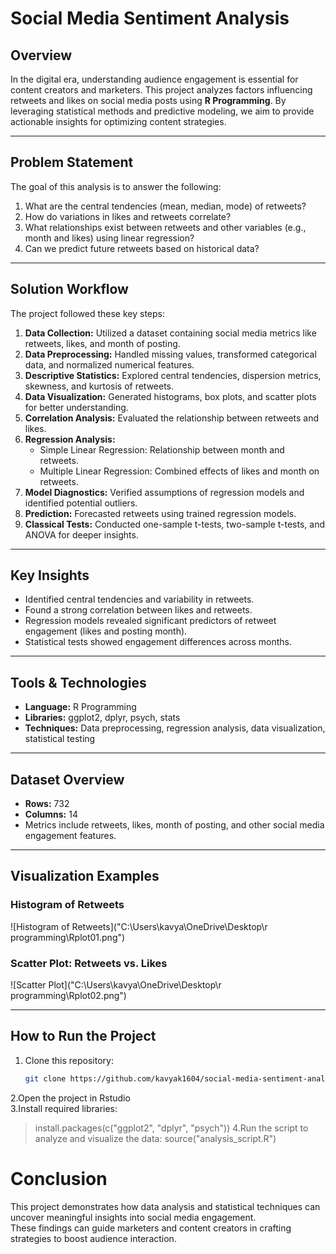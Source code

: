 # Social Media Sentiment Analysis

## Overview
In the digital era, understanding audience engagement is essential for content creators and marketers. This project analyzes factors influencing retweets and likes on social media posts using **R Programming**. By leveraging statistical methods and predictive modeling, we aim to provide actionable insights for optimizing content strategies.

---

## Problem Statement
The goal of this analysis is to answer the following:
1. What are the central tendencies (mean, median, mode) of retweets?
2. How do variations in likes and retweets correlate?
3. What relationships exist between retweets and other variables (e.g., month and likes) using linear regression?
4. Can we predict future retweets based on historical data?

---

## Solution Workflow
The project followed these key steps:
1. **Data Collection:** Utilized a dataset containing social media metrics like retweets, likes, and month of posting.
2. **Data Preprocessing:** Handled missing values, transformed categorical data, and normalized numerical features.
3. **Descriptive Statistics:** Explored central tendencies, dispersion metrics, skewness, and kurtosis of retweets.
4. **Data Visualization:** Generated histograms, box plots, and scatter plots for better understanding.
5. **Correlation Analysis:** Evaluated the relationship between retweets and likes.
6. **Regression Analysis:**
   - Simple Linear Regression: Relationship between month and retweets.
   - Multiple Linear Regression: Combined effects of likes and month on retweets.
7. **Model Diagnostics:** Verified assumptions of regression models and identified potential outliers.
8. **Prediction:** Forecasted retweets using trained regression models.
9. **Classical Tests:** Conducted one-sample t-tests, two-sample t-tests, and ANOVA for deeper insights.

---

## Key Insights
- Identified central tendencies and variability in retweets.
- Found a strong correlation between likes and retweets.
- Regression models revealed significant predictors of retweet engagement (likes and posting month).
- Statistical tests showed engagement differences across months.

---

## Tools & Technologies
- **Language:** R Programming
- **Libraries:** ggplot2, dplyr, psych, stats
- **Techniques:** Data preprocessing, regression analysis, data visualization, statistical testing

---

## Dataset Overview
- **Rows:** 732
- **Columns:** 14
- Metrics include retweets, likes, month of posting, and other social media engagement features.

---

## Visualization Examples
### Histogram of Retweets
![Histogram of Retweets]("C:\Users\kavya\OneDrive\Desktop\r programming\Rplot01.png")

### Scatter Plot: Retweets vs. Likes
![Scatter Plot]("C:\Users\kavya\OneDrive\Desktop\r programming\Rplot02.png")

---

## How to Run the Project
1. Clone this repository:
   ```bash
   git clone https://github.com/kavyak1604/social-media-sentiment-analysis.git
2.Open the project in Rstudio  
3.Install required libraries:  
> install.packages(c("ggplot2", "dplyr", "psych"))
4.Run the script to analyze and visualize the data:
> source("analysis_script.R")

# Conclusion
This project demonstrates how data analysis and statistical techniques can uncover meaningful insights into social media engagement.  
These findings can guide marketers and content creators in crafting strategies to boost audience interaction.




